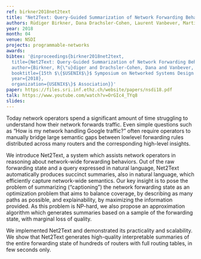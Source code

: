 ```yaml
---
ref: birkner2018net2text
title: "Net2Text: Query-Guided Summarization of Network Forwarding Behaviors"
authors: Rüdiger Birkner, Dana Drachsler-Cohen, Laurent Vanbever, Martin Vechev
year: 2018
month: 04
venue: NSDI
projects: programmable-networks
awards:
bibtex: '@inproceedings{birkner2018net2text,
  title={Net2Text: Query-Guided Summarization of Network Forwarding Behaviors},
  author={Birkner, R{\"u}diger and Drachsler-Cohen, Dana and Vanbever, Laurent and Vechev, Martin},
  booktitle={15th $\{$USENIX$\}$ Symposium on Networked Systems Design and Implementation ($\{$NSDI$\}$ 18)},
  year={2018},
  organization={USENIX$\}$ Association}}'
paper: https://files.sri.inf.ethz.ch/website/papers/nsdi18.pdf
talk: https://www.youtube.com/watch?v=OrGIc4_TYq8
slides: 
---
```


Today network operators spend a significant amount of time struggling to understand how their network forwards traffic. Even simple questions such as “How is my network handling Google traffic?” often require operators to manually bridge large semantic gaps between lowlevel forwarding rules distributed across many routers and the corresponding high-level insights.

We introduce Net2Text, a system which assists network operators in reasoning about network-wide forwarding behaviors. Out of the raw forwarding state and a query expressed in natural language, Net2Text automatically produces succinct summaries, also in natural language, which efficiently capture network-wide semantics. Our key insight is to pose the problem of summarizing (“captioning”) the network forwarding state as an optimization problem that aims to balance coverage, by describing as many paths as possible, and explainability, by maximizing the information provided. As this problem is NP-hard, we also propose an approximation algorithm which generates summaries based on a sample of the forwarding state, with marginal loss of quality.

We implemented Net2Text and demonstrated its practicality and scalability. We show that Net2Text generates high-quality interpretable summaries of the entire forwarding state of hundreds of routers with full routing tables, in few seconds only.

